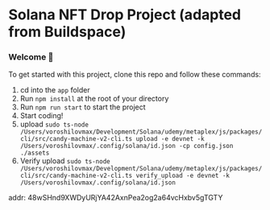 # Solana NFT Drop Project (adapted from Buildspace)

### Welcome 👋

To get started with this project, clone this repo and follow these commands:

1. cd into the `app` folder
2. Run `npm install` at the root of your directory
3. Run `npm run start` to start the project
4. Start coding!
5. upload `sudo ts-node /Users/voroshilovmax/Development/Solana/udemy/metaplex/js/packages/cli/src/candy-machine-v2-cli.ts upload -e devnet -k /Users/voroshilovmax/.config/solana/id.json -cp config.json ./assets`
6. Verify upload `sudo ts-node /Users/voroshilovmax/Development/Solana/udemy/metaplex/js/packages/cli/src/candy-machine-v2-cli.ts verify_upload -e devnet -k /Users/voroshilovmax/.config/solana/id.json `

addr: 48wSHnd9XWDyURjYA42AxnPea2og2a64vcHxbv5gTGTY
